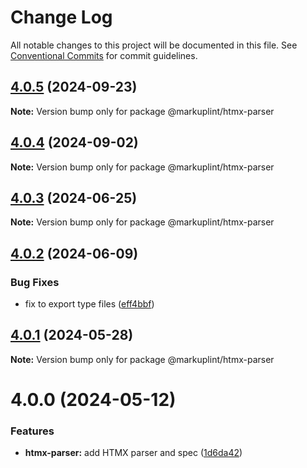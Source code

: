 # Change Log

All notable changes to this project will be documented in this file.
See [Conventional Commits](https://conventionalcommits.org) for commit guidelines.

## [4.0.5](https://github.com/markuplint/markuplint/compare/@markuplint/htmx-parser@4.0.4...@markuplint/htmx-parser@4.0.5) (2024-09-23)

**Note:** Version bump only for package @markuplint/htmx-parser

## [4.0.4](https://github.com/markuplint/markuplint/compare/@markuplint/htmx-parser@4.0.3...@markuplint/htmx-parser@4.0.4) (2024-09-02)

**Note:** Version bump only for package @markuplint/htmx-parser

## [4.0.3](https://github.com/markuplint/markuplint/compare/@markuplint/htmx-parser@4.0.2...@markuplint/htmx-parser@4.0.3) (2024-06-25)

**Note:** Version bump only for package @markuplint/htmx-parser

## [4.0.2](https://github.com/markuplint/markuplint/compare/@markuplint/htmx-parser@4.0.1...@markuplint/htmx-parser@4.0.2) (2024-06-09)

### Bug Fixes

- fix to export type files ([eff4bbf](https://github.com/markuplint/markuplint/commit/eff4bbfd127574809dc5e15d7cafe87699758ee0))

## [4.0.1](https://github.com/markuplint/markuplint/compare/@markuplint/htmx-parser@4.0.0...@markuplint/htmx-parser@4.0.1) (2024-05-28)

**Note:** Version bump only for package @markuplint/htmx-parser

# 4.0.0 (2024-05-12)

### Features

- **htmx-parser:** add HTMX parser and spec ([1d6da42](https://github.com/markuplint/markuplint/commit/1d6da421366d2f132b4ecf314b86d15b52d8dabd))
